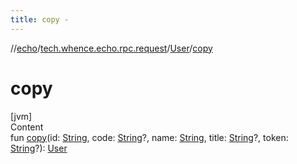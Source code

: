 ```yaml
---
title: copy -
---
```

//[echo](../../index.md)/[tech.whence.echo.rpc.request](../index.md)/[User](index.md)/[copy](copy.md)



# copy  
[jvm]  
Content  
fun [copy](copy.md)(id: [String](https://kotlinlang.org/api/latest/jvm/stdlib/kotlin/-string/index.html), code: [String](https://kotlinlang.org/api/latest/jvm/stdlib/kotlin/-string/index.html)?, name: [String](https://kotlinlang.org/api/latest/jvm/stdlib/kotlin/-string/index.html), title: [String](https://kotlinlang.org/api/latest/jvm/stdlib/kotlin/-string/index.html)?, token: [String](https://kotlinlang.org/api/latest/jvm/stdlib/kotlin/-string/index.html)?): [User](index.md)  



